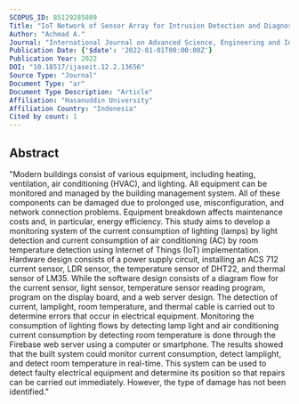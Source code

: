 ```yaml
---
SCOPUS_ID: 85129285809
Title: "IoT Network of Sensor Array for Intrusion Detection and Diagnosis of Electrical Systems"
Author: "Achmad A."
Journal: "International Journal on Advanced Science, Engineering and Information Technology"
Publication Date: {'$date': '2022-01-01T00:00:00Z'}
Publication Year: 2022
DOI: "10.18517/ijaseit.12.2.13656"
Source Type: "Journal"
Document Type: "ar"
Document Type Description: "Article"
Affiliation: "Hasanuddin University"
Affiliation Country: "Indonesia"
Cited by count: 1
---
```


## Abstract
"Modern buildings consist of various equipment, including heating, ventilation, air conditioning (HVAC), and lighting. All equipment can be monitored and managed by the building management system. All of these components can be damaged due to prolonged use, misconfiguration, and network connection problems. Equipment breakdown affects maintenance costs and, in particular, energy efficiency. This study aims to develop a monitoring system of the current consumption of lighting (lamps) by light detection and current consumption of air conditioning (AC) by room temperature detection using Internet of Things (IoT) implementation. Hardware design consists of a power supply circuit, installing an ACS 712 current sensor, LDR sensor, the temperature sensor of DHT22, and thermal sensor of LM35. While the software design consists of a diagram flow for the current sensor, light sensor, temperature sensor reading program, program on the display board, and a web server design. The detection of current, lamplight, room temperature, and thermal cable is carried out to determine errors that occur in electrical equipment. Monitoring the consumption of lighting flows by detecting lamp light and air conditioning current consumption by detecting room temperature is done through the Firebase web server using a computer or smartphone. The results showed that the built system could monitor current consumption, detect lamplight, and detect room temperature in real-time. This system can be used to detect faulty electrical equipment and determine its position so that repairs can be carried out immediately. However, the type of damage has not been identified."
